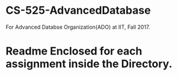# CS-525-AdvancedDatabase
  For Advanced Databse Organization(ADO) at IIT, Fall 2017.
  
# Readme Enclosed for each assignment inside the Directory.
